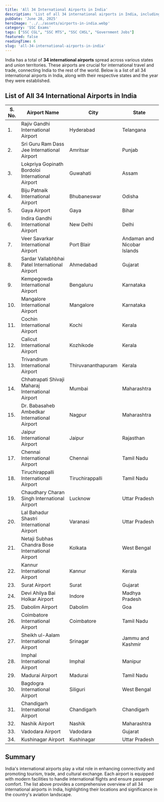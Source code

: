 ```yaml
---
title: 'All 34 International Airports in India'
description: 'List of all 34 international airports in India, including their States.'
pubDate: 'June 28, 2025'
heroImage: '../../assets/airports-in-india.webp'
category: 'SSC Exams'
tags: ["SSC CGL", "SSC MTS", "SSC CHSL", "Government Jobs"]
featured: false
readingTime: 6
slug: 'all-34-international-airports-in-india'
---
```


India has a total of **34 international airports** spread across various states and union territories. These airports are crucial for international travel and trade, connecting India to the rest of the world. Below is a list of all 34 international airports in India, along with their respective states and the year they were established.

## List of All 34 International Airports in India

| S. No. | Airport Name | City | State |
|--------|--------------|------|-------|
| 1. | Rajiv Gandhi International Airport | Hyderabad | Telangana |
| 2. | Sri Guru Ram Dass Jee International Airport | Amritsar | Punjab |
| 3. | Lokpriya Gopinath Bordoloi International Airport | Guwahati | Assam |
| 4. | Biju Patnaik International Airport | Bhubaneswar | Odisha |
| 5. | Gaya Airport | Gaya | Bihar |
| 6. | Indira Gandhi International Airport | New Delhi | Delhi |
| 7. | Veer Savarkar International Airport | Port Blair | Andaman and Nicobar Islands |
| 8. | Sardar Vallabhbhai Patel International Airport | Ahmedabad | Gujarat |
| 9. | Kempegowda International Airport | Bengaluru | Karnataka |
| 10. | Mangalore International Airport | Mangalore | Karnataka |
| 11. | Cochin International Airport | Kochi | Kerala |
| 12. | Calicut International Airport | Kozhikode | Kerala |
| 13. | Trivandrum International Airport | Thiruvananthapuram | Kerala |
| 14. | Chhatrapati Shivaji Maharaj International Airport | Mumbai | Maharashtra |
| 15. | Dr. Babasaheb Ambedkar International Airport | Nagpur | Maharashtra |
| 16. | Jaipur International Airport | Jaipur | Rajasthan |
| 17. | Chennai International Airport | Chennai | Tamil Nadu |
| 18. | Tiruchirappalli International Airport | Tiruchirappalli | Tamil Nadu |
| 19. | Chaudhary Charan Singh International Airport | Lucknow | Uttar Pradesh |
| 20. | Lal Bahadur Shastri International Airport | Varanasi | Uttar Pradesh |
| 21. | Netaji Subhas Chandra Bose International Airport | Kolkata | West Bengal |
| 22. | Kannur International Airport | Kannur | Kerala |
| 23. | Surat Airport | Surat | Gujarat |
| 24. | Devi Ahilya Bai Holkar Airport | Indore | Madhya Pradesh |
| 25. | Dabolim Airport | Dabolim | Goa |
| 26. | Coimbatore International Airport | Coimbatore | Tamil Nadu |
| 27. | Sheikh ul-Aalam International Airport | Srinagar | Jammu and Kashmir |
| 28. | Imphal International Airport | Imphal | Manipur |
| 29. | Madurai Airport | Madurai | Tamil Nadu |
| 30. | Bagdogra International Airport | Siliguri | West Bengal |
| 31. | Chandigarh International Airport | Chandigarh | Chandigarh |
| 32. | Nashik Airport | Nashik | Maharashtra |
| 33. | Vadodara Airport | Vadodara | Gujarat |
| 34. | Kushinagar Airport | Kushinagar | Uttar Pradesh |

## Summary
India's international airports play a vital role in enhancing connectivity and promoting tourism, trade, and cultural exchange. Each airport is equipped with modern facilities to handle international flights and ensure passenger comfort. The list above provides a comprehensive overview of all 34 international airports in India, highlighting their locations and significance in the country's aviation landscape.
